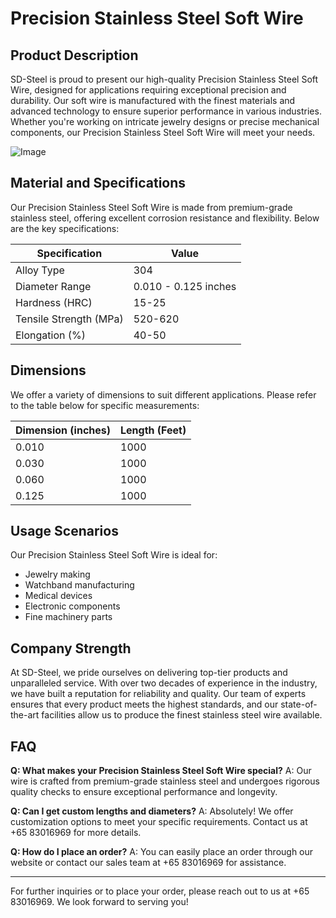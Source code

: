 # Precision Stainless Steel Soft Wire

## Product Description

SD-Steel is proud to present our high-quality Precision Stainless Steel Soft Wire, designed for applications requiring exceptional precision and durability. Our soft wire is manufactured with the finest materials and advanced technology to ensure superior performance in various industries. Whether you're working on intricate jewelry designs or precise mechanical components, our Precision Stainless Steel Soft Wire will meet your needs.

![Image](https://github.com/user-attachments/assets/2567258e-e124-4816-932d-1809bd27ef0b)

## Material and Specifications

Our Precision Stainless Steel Soft Wire is made from premium-grade stainless steel, offering excellent corrosion resistance and flexibility. Below are the key specifications:

| Specification | Value |
|---------------|-------|
| Alloy Type     | 304    |
| Diameter Range| 0.010 - 0.125 inches |
| Hardness (HRC) | 15-25 |
| Tensile Strength (MPa)| 520-620 |
| Elongation (%) | 40-50 |

## Dimensions

We offer a variety of dimensions to suit different applications. Please refer to the table below for specific measurements:

| Dimension (inches) | Length (Feet) |
|--------------------|----------------|
| 0.010              | 1000           |
| 0.030              | 1000           |
| 0.060              | 1000           |
| 0.125              | 1000           |

## Usage Scenarios

Our Precision Stainless Steel Soft Wire is ideal for:
- Jewelry making
- Watchband manufacturing
- Medical devices
- Electronic components
- Fine machinery parts

## Company Strength

At SD-Steel, we pride ourselves on delivering top-tier products and unparalleled service. With over two decades of experience in the industry, we have built a reputation for reliability and quality. Our team of experts ensures that every product meets the highest standards, and our state-of-the-art facilities allow us to produce the finest stainless steel wire available.

## FAQ

**Q: What makes your Precision Stainless Steel Soft Wire special?**
A: Our wire is crafted from premium-grade stainless steel and undergoes rigorous quality checks to ensure exceptional performance and longevity.

**Q: Can I get custom lengths and diameters?**
A: Absolutely! We offer customization options to meet your specific requirements. Contact us at +65 83016969 for more details.

**Q: How do I place an order?**
A: You can easily place an order through our website or contact our sales team at +65 83016969 for assistance.

---

For further inquiries or to place your order, please reach out to us at +65 83016969. We look forward to serving you!